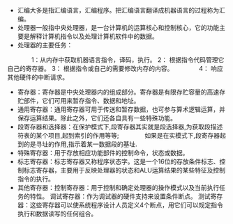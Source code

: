 - 汇编大多是指汇编语言，汇编程序。把汇编语言翻译成机器语言的过程称为汇编。
- 处理器一般指中央处理器，是一台计算机的运算核心和控制核心，它的功能主要是解释计算机指令以及处理计算机软件中的数据。
- 处理器的主要任务：

                1：从内存中获取机器语言指令，译码，执行。
                2： 根据指令代码管理它自己的寄存器。
                3： 根据指令或自己的需要修改内存的内容。
                4： 响应其他硬件的中断请求。
                
- 寄存器：寄存器是中央处理器内的组成部分。寄存器是有限存贮容量的高速存贮部件，它们可用来暂存指令、数据和地址。
- 通用寄存器：通用寄存器可用于传送和暂存数据，也可参与算术逻辑运算，并保存运算结果。除此之外，它们还各自具有一些特殊功能。
- 段寄存器和选择器：在保护模式下,段寄存器其实就是段选择器,为获取段描述符表的某个项目,起到索引的作用等等;
               如果是在实模式下,段寄存器起到的是寻址的作用,指示着某一数据段的基址.
- 特殊寄存器：用于存放相应功能部件的控制命令，状态或数据。
- 标志寄存器：标志寄存器又称程序状态字。这是一个16位的存放条件标志、控制标志寄存器，主要用于反映处理器的状态和ALU运算结果的某些特征及控制指令的执行。
- 其他寄存器：控制寄存器：用于控制和确定处理器的操作模式以及当前执行任务的特性。
          调试寄存器：作为调试器的硬件支持来设置条件断点。
          测试寄存器：这些寄存器可以使系统程序设计人员定义4个断点，用它们可以规定指令执行和数据读写的任何组合。
